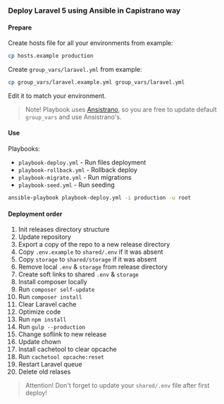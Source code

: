 ### Deploy Laravel 5 using Ansible in Capistrano way

#### Prepare

Create hosts file for all your environments from example:

```bash
cp hosts.example production
```

Create `group_vars/laravel.yml` from example:

```bash
cp group_vars/laravel.example.yml group_vars/laravel.yml
```

Edit it to match your environment.

> Note! Playbook uses [Ansistrano](http://ansistrano.com/), so you are free to update default `group_vars` and use Ansistrano's.

#### Use

Playbooks:

- `playbook-deploy.yml` - Run files deployment
- `playbook-rollback.yml` - Rollback deploy
- `playbook-migrate.yml` - Run migrations
- `playbook-seed.yml` - Run seeding

```bash
ansible-playbook playbook-deploy.yml -i production -u root
```

#### Deployment order

1. Init releases directory structure
1. Update repository
1. Export a copy of the repo to a new release directory
1. Copy `.env.example` to `shared/.env` if it was absent
1. Copy `storage` to `shared/storage` if it was absent
1. Remove local `.env` & `storage` from release directory
1. Create soft links to shared `.env` & `storage`
1. Install composer locally
1. Run `composer self-update`
1. Run `composer install`
1. Clear Laravel cache
1. Optimize code
1. Run `npm install`
1. Run `gulp --production`
1. Change soflink to new release
1. Update chown
1. Install cachetool to clear opcache
1. Run `cachetool opcache:reset`
1. Restart Laravel queue
1. Delete old relases

> Attention! Don't forget to update your `shared/.env` file after first deploy!
